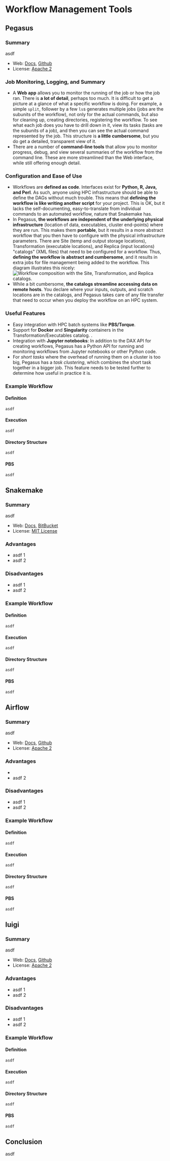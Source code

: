 # Workflow Management Tools

## Pegasus
### Summary
asdf

* Web: [Docs](https://pegasus.isi.edu/documentation/), [Github](https://github.com/pegasus-isi/pegasus)
* License: [Apache 2](https://tldrlegal.com/license/apache-license-2.0-(apache-2.0))

### Job Monitoring, Logging, and Summary
* A **Web app** allows you to monitor the running of the job or how the job ran. There is **a lot of detail**, perhaps too much. It is difficult to get a picture at a glance of what a specific workflow is doing. For example, a simple `split`, follower by a few `ls`s generates multiple jobs (jobs are the subunits of the workflow), not only for the actual commands, but also for cleaning up, creating directories, registering the workflow. To see what each job does you have to drill down in it, view its tasks (tasks are the subunits of a job), and then you can see the actual command represented by the job. This structure is **a little cumbersome**, but you do get a detailed, transparent view of it.
* There are a number of **command-line tools** that allow you to monitor progress, debug, and view several summaries of the workflow from the command line. These are more streamlined than the Web interface, while still offering enough detail.

### Configuration and Ease of Use
* Workflows are **defined as code**. Interfaces exist for **Python, R, Java, and Perl**. As such, anyone using HPC infrastructure should be able to define the DAGs without much trouble. This means that **defining the workflow is like writing another script** for your project. This is OK, but it lacks the self-documenting, easy-to-translate from individual commands to an automated workflow, nature that Snakemake has.
* In Pegasus, **the workflows are independent of the underlying physical infrastructure** (location of data, executables, cluster end-points) where they are run. This makes them **portable**, but it results in a more abstract workflow that you then have to configure with the physical infrastructure parameters. There are Site (temp and output storage locations), Transformation (executable locations), and Replica (input locations) "catalogs" (XML files) that need to be configured for a workflow. Thus, **defining the workflow is abstract and cumbersome**, and it results in extra jobs for file management being added to the workflow. This diagram illustrates this nicely: ![Workflow composition with the Site, Transformation, and Replica catalogs.](https://pegasus.isi.edu/documentation/images/tutorial-pegasus-catalogs.png)
* While a bit cumbersome, **the catalogs streamline accessing data on remote hosts**. You declare where your inputs, outputs, and scratch locations are in the catalogs, and Pegasus takes care of any file transfer that need to occur when you deploy the workflow on an HPC system.

### Useful Features
* Easy integration with HPC batch systems like **PBS/Torque**.
* Support for **Docker** and **Singularity** containers in the Transformation/Executables catalog. .
* Integration with **Jupyter notebooks**: In addition to the DAX API for creating workflows, Pegasus has a Python API for running and monitoring workflows from Jupyter notebooks or other Python code.
* For *short tasks* where the overhead of running them on a cluster is too big, Pegasus has a *task clustering*, which combines the short task together in a bigger job. This feature needs to be tested further to determine how useful in practice it is.

### Example Workflow
#### Definition
```
asdf
```

#### Execution
```
asdf
```

#### Directory Structure
```
asdf
```

#### PBS
```
asdf
```

## Snakemake
### Summary
asdf

* Web: [Docs](http://snakemake.readthedocs.io/en/stable/), [BitBucket](https://bitbucket.org/snakemake/snakemake)
* License: [MIT License](https://tldrlegal.com/license/mit-license)

### Advantages
* asdf 1
* asdf 2

### Disadvantages
* asdf 1
* asdf 2

### Example Workflow
#### Definition
```
asdf
```

#### Execution
```
asdf
```

#### Directory Structure
```
asdf
```

#### PBS
```
asdf
```

## Airflow
### Summary
asdf

* Web: [Docs](https://airflow.apache.org/), [Github](https://github.com/apache/incubator-airflow)
* License: [Apache 2](https://tldrlegal.com/license/apache-license-2.0-(apache-2.0))

### Advantages
* 
* asdf 2

### Disadvantages
* asdf 1
* asdf 2

### Example Workflow
#### Definition
```
asdf
```

#### Execution
```
asdf
```

#### Directory Structure
```
asdf
```

#### PBS
```
asdf
```

## luigi
### Summary
asdf

* Web: [Docs](http://luigi.readthedocs.io/en/stable/workflows.html), [Github](https://github.com/spotify/luigi)
* License: [Apache 2](https://tldrlegal.com/license/apache-license-2.0-(apache-2.0))

### Advantages
* asdf 1
* asdf 2

### Disadvantages
* asdf 1
* asdf 2

### Example Workflow
#### Definition
```
asdf
```

#### Execution
```
asdf
```

#### Directory Structure
```
asdf
```

#### PBS
```
asdf
```

## Conclusion
asdf